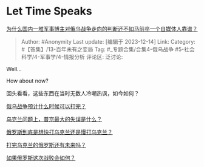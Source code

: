 # Let Time Speaks
[为什么国内一堆军事博主对俄乌战争走向的判断还不如马前卒一个自媒体人靠谱？](https://www.zhihu.com/question/561317056/answer/3325572380)

> Author: #Anonymity
> Last update: [编辑于 2023-12-14]
> Link:
> Category: #【答集】/13-百年未有之变局
> Tag: #_专题合集/合集4-俄乌战争 #5-社会科学/4-军事学/4-情报分析
> 评论区:
> 泛讨论:

Well…

How about now?

回头看看，这些东西在当时无数人冷嘲热讽，如今如何？

[俄乌战争预计什么时候可以打完？](https://www.zhihu.com/question/518747432/answer/2366512885?utm_psn=1718686239656587264)

[乌克兰问题上，普京最大的失误是什么？](https://www.zhihu.com/question/555999372/answer/2714506828?utm_psn=1718685646267445248)

[俄罗斯到底是想快打乌克兰还是慢打乌克兰？](https://www.zhihu.com/question/522469201/answer/2400755721?utm_psn=1718688816242749440)

[打完乌克兰的俄罗斯还有未来吗？](https://www.zhihu.com/question/518535508/answer/2396218928?utm_psn=1718688953501298688)

[如果俄罗斯这次战败会如何？](https://www.zhihu.com/question/518627949/answer/2374693882?utm_psn=1718689072317612032)
